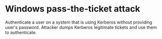 # Windows pass-the-ticket attack
Authenticate a user on a system that is using Kerberos without providing user's password. Attacker dumps Kerberos legitimate tickets and use them to authenticate.